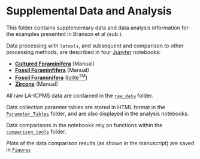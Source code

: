# Supplemental Data and Analysis

This folder contains supplementary data and data analysis information for the examples presented in Branson et al (sub.).

Data processing with `latools`, and subsequent and comparison to other processing methods, are described in four [Jupyter](http://jupyter.org/) notebooks:
- [**Cultured Foraminifera**](http://nbviewer.jupyter.org/github/oscarbranson/latools/blob/master/Supplement/cultured_foram_manual.ipynb) (Manual)
- [**Fossil Foraminfifera**](http://nbviewer.jupyter.org/github/oscarbranson/latools/blob/master/Supplement/fossil_foram_manual.ipynb) (Manual)
- [**Fossil Foraminifera**](http://nbviewer.jupyter.org/github/oscarbranson/latools/blob/master/Supplement/fossil_foram_iolite.ipynb) [(Iolite<sup>TM</sup>)](https://iolite-software.com/)
- [**Zircons**](http://nbviewer.jupyter.org/github/oscarbranson/latools/blob/master/Supplement/zircon_manual.ipynb) (Manual)

All raw LA-ICPMS data are contained in the [`raw_data`](raw_data/) folder.

Data collection paramter tables are stored in HTML format in the [`Parameter_Tables`](Parameter_Tables/) folder, and are also displayed in the analysis notebooks.

Data comparisons in the notebooks rely on functions within the [`comparison_tools`](comparison_tools) folder.

Plots of the data comparison results (as shown in the manuscript) are saved in [`Figures`](Figures/)